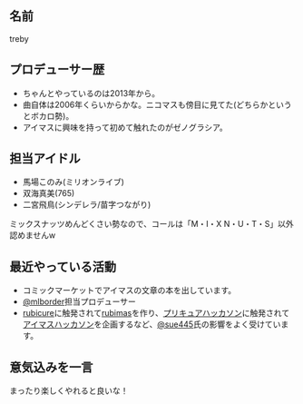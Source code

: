 ## 名前

treby

## プロデューサー歴

- ちゃんとやっているのは2013年から。
- 曲自体は2006年くらいからかな。ニコマスも傍目に見てた(どちらかというとボカロ勢)。
- アイマスに興味を持って初めて触れたのがゼノグラシア。

## 担当アイドル

- 馬場このみ(ミリオンライブ)
- 双海真美(765)
- 二宮飛鳥(シンデレラ/苗字つながり)

ミックスナッツめんどくさい勢なので、コールは「M・I・X N・U・T・S」以外認めませんw

## 最近やっている活動

- コミックマーケットでアイマスの文章の本を出しています。
- [@mlborder](https://twitter.com/mlborder)担当プロデューサー
- [rubicure](https://github.com/sue445/rubicure)に触発されて[rubimas](https://github.com/imas/rubimas)を作り、[プリキュアハッカソン](https://connpass.com/series/619/)に触発されて[アイマスハッカソン](https://imas.connpass.com/)を企画するなど、[@sue445](https://github.com/sue445)氏の影響をよく受けています。

## 意気込みを一言

まったり楽しくやれると良いな！
